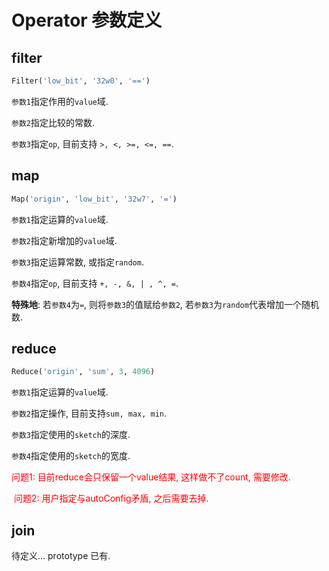 # Operator 参数定义



## filter

```python
Filter('low_bit', '32w0', '==')
```

`参数1`指定作用的`value`域.

 `参数2`指定比较的常数.

`参数3`指定`op`, 目前支持 `>, <, >=, <=, ==`.



## map

```python
Map('origin', 'low_bit', '32w7', '=')
```

`参数1`指定运算的`value`域.

`参数2`指定新增加的`value`域.

`参数3`指定运算常数, 或指定`random`.

`参数4`指定`op`, 目前支持 `+, -, &, | , ^, =`.

**特殊地**: 若`参数4`为`=`, 则将`参数3`的值赋给`参数2`, 若`参数3`为`random`代表增加一个随机数.



## reduce 

```python
Reduce('origin', 'sum', 3, 4096)
```

`参数1`指定运算的`value`域.

`参数2`指定操作, 目前支持`sum, max, min`.

`参数3`指定使用的`sketch`的深度.

`参数4`指定使用的`sketch`的宽度.

<span style="color:red;"> 问题1: 目前reduce会只保留一个value结果, 这样做不了count, 需要修改.</span>

<span style="color:red;"> 问题2: 用户指定与autoConfig矛盾, 之后需要去掉.</span>



## join

待定义... prototype 已有.


